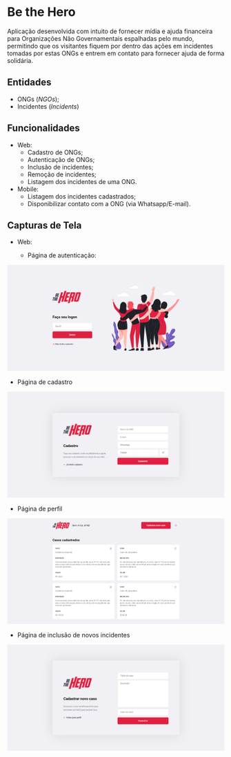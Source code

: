 # Be the Hero

Aplicação desenvolvida com intuito de fornecer mídia e ajuda financeira para Organizações Não Governamentais espalhadas pelo mundo, permitindo que os visitantes fiquem por dentro das ações em incidentes tomadas por estas ONGs e entrem em contato para fornecer ajuda de forma solidária.

## Entidades

- ONGs (_NGOs_);
- Incidentes (_Incidents_)

## Funcionalidades

- Web:
  - Cadastro de ONGs;
  - Autenticação de ONGs;
  - Inclusão de incidentes;
  - Remoção de incidentes;
  - Listagem dos incidentes de uma ONG.
- Mobile:
  - Listagem dos incidentes cadastrados;
  - Disponibilizar contato com a ONG (via Whatsapp/E-mail).
  
## Capturas de Tela

- Web:

  - Página de autenticação:
  
![Página de autenticação](./web/screenshots/LogOn.png)

  - Página de cadastro

![Página de cadastro](./web/screenshots/Register.png)

  - Página de perfil

![Página de perfil](./web/screenshots/Profile.png)

  - Página de inclusão de novos incidentes

![Página de inclusão de novos incidentes](./web/screenshots/NewIncident.png)  
